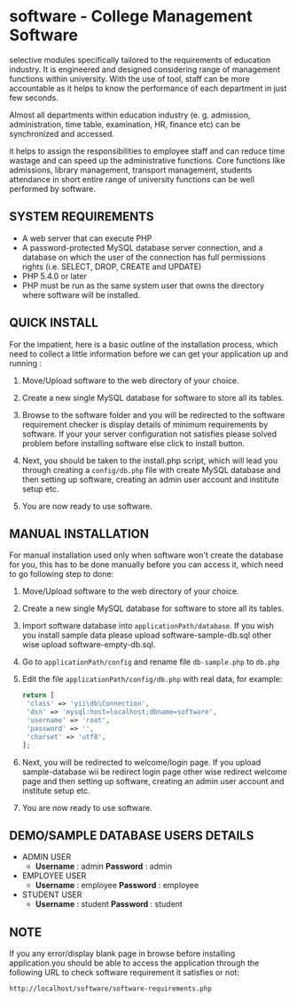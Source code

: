 software - College Management Software
====================================

selective modules specifically tailored to the requirements of education industry. It is engineered and designed considering range of management functions within university. With the use of tool, staff can be more accountable as it helps to know the performance of each department in just few seconds. 

Almost all departments within education industry (e. g. admission, administration, time table, examination, HR, finance etc) can be synchronized and accessed. 

it helps to assign the responsibilities to employee staff and can reduce time wastage and can speed up the administrative functions. Core functions like admissions, library management, transport management, students attendance in short entire range of university functions can be well performed by software.




SYSTEM REQUIREMENTS
-------------------
* A web server that can execute PHP
* A password-protected MySQL database server connection, 
  and a database on which the user of the  connection has 
  full permissions rights (i.e. SELECT, DROP, CREATE and UPDATE)
* PHP 5.4.0 or later
* PHP must be run as the same system user that owns the directory 
  where software will be installed.


QUICK INSTALL
-------------
For the impatient, here is a basic outline of the
installation process, which need to collect a little 
information before we can get your application 
up and running :
 
1. Move/Upload software to the web directory of your choice.

2. Create a new single MySQL database for software to store all
   its tables.

3. Browse to the software folder and you will be redirected 
   to the software requirement checker is display details of 
   minimum requirements by software.
   If your your server configuration not satisfies please 
   solved problem before installing software else click to install button.

4. Next, you should be taken to the install.php script, 
   which will lead you through creating a `config/db.php` 
   file with create MySQL database and then setting up software, 
   creating an admin user account and institute setup etc.    

5. You are now ready to use software.


MANUAL INSTALLATION
-------------------
For manual installation used only when software won't create the database 
for you, this has to be done manually before you can access it,
which need to go following step to done:

1. Move/Upload software to the web directory of your choice.

2. Create a new single MySQL database for software to store all
   its tables.

3. Import software database into `applicationPath/database`.
   If you wish you install sample data please upload software-sample-db.sql
   other wise upload software-empty-db.sql.   

4. Go to `applicationPath/config` and rename file `db-sample.php` to 
   `db.php`

5. Edit the file `applicationPath/config/db.php` with real data, for example:
   ```php
   return [
	'class' => 'yii\db\Connection',
	'dsn' => 'mysql:host=localhost;dbname=software',
	'username' => 'root',
	'password' => '',
	'charset' => 'utf8',
   ];
   ```

6. Next, you will be redirected to welcome/login page.
   If you upload sample-database wii be redirect login page
   other wise redirect welcome page and then setting up software, 
   creating an admin user account and institute setup etc.      

7. You are now ready to use software.


DEMO/SAMPLE DATABASE USERS DETAILS 
---------------------------------- 

- ADMIN USER
	- **Username** : admin **Password** : admin
- EMPLOYEE USER
	- **Username** : employee **Password** : employee
- STUDENT USER
	- **Username** : student **Password** : student

**NOTE**
---------- 
If you any error/display blank page in browse before installing application.you should be able to access the application through the following URL to check software requirement it satisfies or not:
~~~
http://localhost/software/software-requirements.php
~~~
